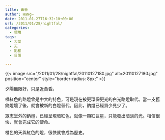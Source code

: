 ```yaml
---
title: 黃昏
author: HaNg~
date: 2011-01-27T16:32:10+00:00
url: /2011/01/28/nightfal/
categories:
  - 環境
tags:
  - 大學
  - 天
  - 影相
  - 日落

---
```

{{< image src="/2011/01/28/nightfal/20110127180.jpg" alt=20110127180.jpg" position="center" style="border-radius: 8px;" >}}

夕陽無限好，只是近黃昏。

橙紅色的路燈曾是中大的特色，可是現在被更環保更光的白光路燈取代。當一支舊鈉燈壞了後，就會被新的白燈替代。因此，鈉燈已經買少見少了。

眾志堂外的鈉燈，已經呈現暗紅色，就像一顆紅巨星，只能發出暗淡的光。相信很快，就會完成它的使命。

橙色的天與紅色的燈，很快就會成為歷史。